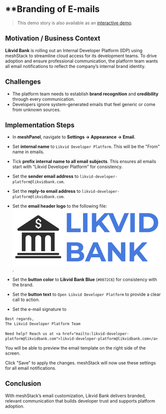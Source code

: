 # **Branding of E-mails

> This demo story is also available as an [interactive demo](https://app.storylane.io/share/5jjhgbmxckib).

## Motivation / Business Context

**Likvid Bank** is rolling out an Internal Developer Platform (IDP) using meshStack to streamline cloud access for its development teams.
To drive adoption and ensure professional communication, the platform team wants all email notifications to reflect the company’s internal brand identity.

## Challenges

- The platform team needs to establish **brand recognition** and **credibility** through every communication.
- Developers ignore system-generated emails that feel generic or come from unknown sources.

## Implementation Steps

- In **meshPanel**, navigate to **Settings → Appearance → Email**.

- Set **internal name** to `Likvid Developer Platform`. This will be the "From" name in emails.
- Tick **prefix internal name to all email subjects**. This ensures all emails start with “Likvid Developer Platform” for consistency.
- Set the **sender email address** to `likvid-developer-platform@likvidbank.com`.
- Set the **reply-to email address** to `likvid-developer-platform@likvidbank.com`.
- Set the **email header logo** to the following file: ![image](https://raw.githubusercontent.com/likvid-bank/likvid-cloudfoundation/1e5d5e9b99c105060d10bc604c0cf8f1aafef414/kit/foundation/meshstack/guides/likvid_logo.png).
- Set the **button color** to **Likvid Bank Blue** (`#0072C6`) for consistency with the brand.
- Set the **button text** to `Open Likvid Developer Platform` to provide a clear call to action.
- Set the e-mail signature to
```
Best regards,
The Likvid Developer Platform Team

Need help? Reach us at <a href="mailto:likvid-developer-platform@likvidbank.com">likvid-developer-platform@likvidbank.com</a>
```

You will be able to preview the email template on the right side of the screen.

Click "Save" to apply the changes. meshStack will now use these settings for all email notifications.

## Conclusion

With meshStack’s email customization, Likvid Bank delivers branded, relevant communication that builds developer trust and supports platform adoption.
